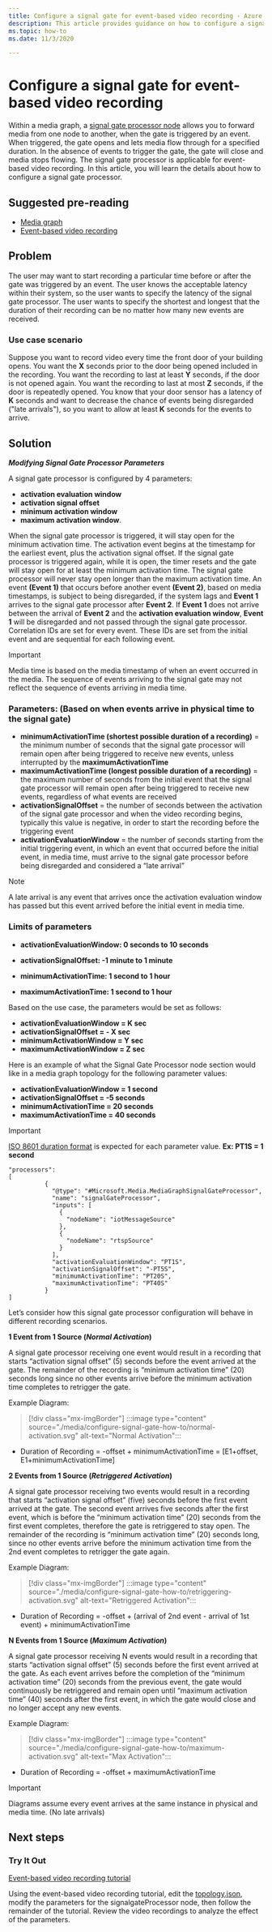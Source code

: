 ```yaml
---
title: Configure a signal gate for event-based video recording - Azure
description: This article provides guidance on how to configure a signal gate in a media graph.
ms.topic: how-to
ms.date: 11/3/2020

---
```


# Configure a signal gate for event-based video recording

Within a media graph, a [signal gate processor node](media-graph-concept.md#signal-gate-processor) allows you to forward media from one node to another, when the gate is triggered by an event. When triggered, the gate opens and lets media flow through for a specified duration. In the absence of events to trigger the gate, the gate will close and media stops flowing. The signal gate processor is applicable for event-based video recording.
In this article, you will learn the details about how to configure a signal gate processor.

## Suggested pre-reading
-	[Media graph](media-graph-concept.md)
-	[Event-based video recording](event-based-video-recording-concept.md)


## Problem
The user may want to start recording a particular time before or after the gate was triggered by an event. The user knows the acceptable latency within their system, so the user wants to specify the latency of the signal gate processor. The user wants to specify the shortest and longest that the duration of their recording can be no matter how many new events are received.
 
### Use case scenario
Suppose you want to record video every time the front door of your building opens. You want the **X** seconds prior to the door being opened included in the recording. You want the recording to last at least **Y** seconds, if the door is not opened again. You want the recording to last at most **Z** seconds, if the door is repeatedly opened. You know that your door sensor has a latency of **K** seconds and want to decrease the chance of events being disregarded ("late arrivals"), so you want to allow at least **K** seconds for the events to arrive.


## Solution

***Modifying Signal Gate Processor Parameters***

A signal gate processor is configured by 4 parameters:
- **activation evaluation window**
- **activation signal offset**
- **minimum activation window**
- **maximum activation window**. 

When the signal gate processor is triggered, it will stay open for the minimum activation time. The activation event begins at the timestamp for the earliest event, plus the activation signal offset. If the signal gate processor is triggered again, while it is open, the timer resets and the gate will stay open for at least the minimum activation time. The signal gate processor will never stay open longer than the maximum activation time. An event **(Event 1)** that occurs before another event **(Event 2)**, based on media timestamps, is subject to being disregarded, if the system lags and **Event 1** arrives to the signal gate processor after **Event 2**. If **Event 1** does not arrive between the arrival of **Event 2** and the **activation evaluation window**, **Event 1** will be disregarded and not passed through the signal gate processor. Correlation IDs are set for every event. These IDs are set from the initial event and are sequential for each following event.

> [!IMPORTANT]
> Media time is based on the media timestamp of when an event occurred in the media. The sequence of events arriving to the signal gate may not reflect the sequence of events arriving in media time.


### Parameters: (Based on when events arrive in physical time to the signal gate)

* **minimumActivationTime (shortest possible duration of a recording)** = the minimum number of seconds that the signal gate processor will remain open after being triggered to receive new events, unless interrupted by the **maximumActivationTime**
* **maximumActivationTime (longest possible duration of a recording)** = the maximum number of seconds from the initial event that the signal gate processor will remain open after being triggered to receive new events, regardless of what events are received
* **activationSignalOffset** = the number of seconds between the activation of the signal gate processor and when the video recording begins, typically this value is negative, in order to start the recording before the triggering event
* **activationEvaluationWindow** = the number of seconds starting from the initial triggering event, in which an event that occurred before the initial event, in media time, must arrive to the signal gate processor before being disregarded and considered a “late arrival”

> [!NOTE]
> A late arrival is any event that arrives once the activation evaluation window has passed but this event arrived before the initial event in media time.

### Limits of parameters

* **activationEvaluationWindow: 0 seconds to 10 seconds**

* **activationSignalOffset: -1 minute to 1 minute**

* **minimumActivationTime: 1 second to 1 hour**

* **maximumActivationTime: 1 second to 1 hour**


Based on the use case, the parameters would be set as follows:

* **activationEvaluationWindow = K sec**
* **activationSignalOffset = - X sec**
* **minimumActivationWindow = Y sec**
* **maximumActivationWindow = Z sec**


Here is an example of what the Signal Gate Processor node section would like in a media graph topology for the following parameter values:
* **activationEvaluationWindow = 1 second**
* **activationSignalOffset = -5 seconds**
* **minimumActivationTime = 20 seconds**
* **maximumActivationTime = 40 seconds**

> [!IMPORTANT]
> [ISO 8601 duration format](https://en.wikipedia.org/wiki/ISO_8601#Durations
) is expected for each parameter value. 
**Ex: PT1S = 1 second**


```
"processors":              
[
	      {
	        "@type": "#Microsoft.Media.MediaGraphSignalGateProcessor",
	        "name": "signalGateProcessor",
	        "inputs": [
	          {
	            "nodeName": "iotMessageSource"
	          },
	          {
	            "nodeName": "rtspSource"
	          }
	        ],
	        "activationEvaluationWindow": "PT1S",
	        "activationSignalOffset": "-PT5S",
	        "minimumActivationTime": "PT20S",
	        "maximumActivationTime": "PT40S"
	      }
]
```


Let’s consider how this signal gate processor configuration will behave in different recording scenarios.


**1 Event from 1 Source (*Normal Activation*)**

A signal gate processor receiving one event would result in a recording that starts “activation signal offset” (5) seconds before the event arrived at the gate. The remainder of the recording is “minimum activation time” (20) seconds long since no other events arrive before the minimum activation time completes to retrigger the gate.

Example Diagram:
> [!div class="mx-imgBorder"]
> :::image type="content" source="./media/configure-signal-gate-how-to/normal-activation.svg" alt-text="Normal Activation":::

* Duration of Recording = -offset + minimumActivationTime = [E1+offset, E1+minimumActivationTime]


**2 Events from 1 Source (*Retriggered Activation*)**

A signal gate processor receiving two events would result in a recording that starts “activation signal offset” (five) seconds before the first event arrived at the gate. The second event arrives five seconds after the first event, which is before the “minimum activation time” (20) seconds from the first event completes, therefore the gate is retriggered to stay open. The remainder of the recording is “minimum activation time” (20) seconds long, since no other events arrive before the minimum activation time from the 2nd event completes to retrigger the gate again.

Example Diagram:
> [!div class="mx-imgBorder"]
> :::image type="content" source="./media/configure-signal-gate-how-to/retriggering-activation.svg" alt-text="Retriggered Activation":::

* Duration of Recording = -offset + (arrival of 2nd event - arrival of 1st event) + minimumActivationTime


**N Events from 1 Source (*Maximum Activation*)**

A signal gate processor receiving N events would result in a recording that starts “activation signal offset” (5) seconds before the first event arrived at the gate. As each event arrives before the completion of the “minimum activation time” (20) seconds from the previous event, the gate would continuously be retriggered and remain open until “maximum activation time” (40) seconds after the first event, in which the gate would close and no longer accept any new events.

Example Diagram:
> [!div class="mx-imgBorder"]
> :::image type="content" source="./media/configure-signal-gate-how-to/maximum-activation.svg" alt-text="Max Activation":::
 
* Duration of Recording = -offset + maximumActivationTime

> [!IMPORTANT]
> Diagrams assume every event arrives at the same instance in physical and media time. (No late arrivals)

## Next steps

### Try It Out

[Event-based video recording tutorial](event-based-video-recording-tutorial.md)

Using the event-based video recording tutorial, edit the [topology.json](https://raw.githubusercontent.com/Azure/live-video-analytics/master/MediaGraph/topologies/evr-hubMessage-assets/topology.json), modify the parameters for the signalgateProcessor node, then follow the remainder of the tutorial. Review the video recordings to analyze the effect of the parameters.



